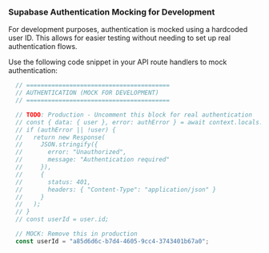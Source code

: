### Supabase Authentication Mocking for Development

For development purposes, authentication is mocked using a hardcoded user ID. This allows for easier testing without needing to set up real authentication flows.

Use the following code snippet in your API route handlers to mock authentication:

```typescript
  // ========================================
  // AUTHENTICATION (MOCK FOR DEVELOPMENT)
  // ========================================

  // TODO: Production - Uncomment this block for real authentication
  // const { data: { user }, error: authError } = await context.locals.supabase.auth.getUser();
  // if (authError || !user) {
  //   return new Response(
  //     JSON.stringify({
  //       error: "Unauthorized",
  //       message: "Authentication required"
  //     }),
  //     {
  //       status: 401,
  //       headers: { "Content-Type": "application/json" }
  //     }
  //   );
  // }
  // const userId = user.id;

  // MOCK: Remove this in production
  const userId = "a85d6d6c-b7d4-4605-9cc4-3743401b67a0";
  ```